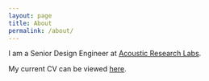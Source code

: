 ```yaml
---
layout: page
title: About
permalink: /about/
---
```


I am a Senior Design Engineer at [Acoustic Research Labs][arl-web].

My current CV can be viewed [here][cv-dload].

[arl-web]:www.acousticresearch.com.au
[cv-dload]: https://github.com/juansta/cv/raw/master/cv.pdf
